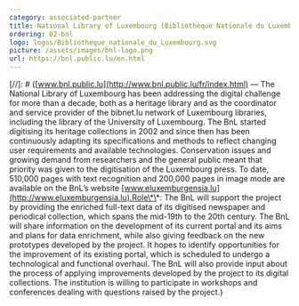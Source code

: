 ```yaml
---
category: associated-partner
title: National Library of Luxembourg (Bibliothèque Nationale du Luxembourg, BNL)
ordering: 02-bnl
logo: logos/Bibliotheque_nationale_du_Luxembourg.svg
picture: /assets/images/bnl-logo.png
url: https://bnl.public.lu/en.html
---
```


[//]: # ([www.bnl.public.lu](http://www.bnl.public.lu/fr/index.html) &mdash; The National Library of Luxembourg has been addressing the digital challenge for more than a decade, both as a heritage library and as the coordinator and service provider of the bibnet.lu network of Luxembourg libraries, including the library of the University of Luxembourg. The BnL started digitising its heritage collections in 2002 and since then has been continuously adapting its specifications and methods to reflect changing user requirements and available technologies. Conservation issues and growing demand from researchers and the general public meant that priority was given to the digitisation of the Luxembourg press. To date, 510,000 pages with text recognition and 200,000 pages in image mode are available on the BnL’s website [www.eluxemburgensia.lu](http://www.eluxemburgensia.lu).Role\*\*: The BnL will support the project by providing the enriched full-text data of its digitised newspaper and periodical collection, which spans the mid-19th to the 20th century. The BnL will share information on the development of its current portal and its aims and plans for data enrichment, while also giving feedback on the new prototypes developed by the project. It hopes to identify opportunities for the improvement of its existing portal, which is scheduled to undergo a technological and functional overhaul. The BnL will also provide input about the process of applying improvements developed by the project to its digital collections. The institution is willing to participate in workshops and conferences dealing with questions raised by the project.)
